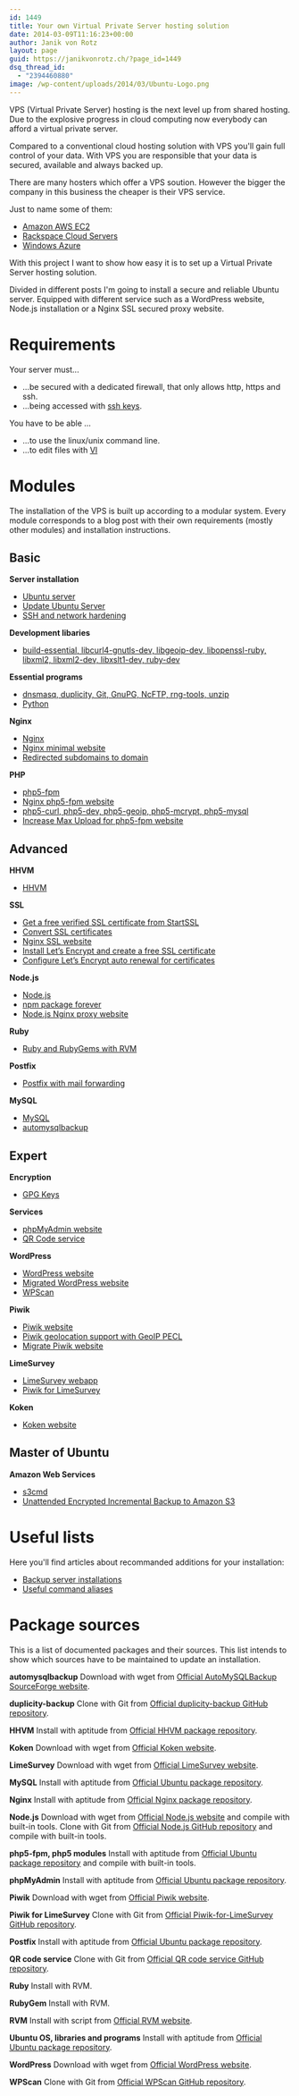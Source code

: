 ```yaml
---
id: 1449
title: Your own Virtual Private Server hosting solution
date: 2014-03-09T11:16:23+00:00
author: Janik von Rotz
layout: page
guid: https://janikvonrotz.ch/?page_id=1449
dsq_thread_id:
  - "2394460880"
image: /wp-content/uploads/2014/03/Ubuntu-Logo.png
---
```

VPS (Virtual Private Server) hosting is the next level up from shared hosting.
Due to the explosive progress in cloud computing now everybody can afford a virtual private server.

Compared to a conventional cloud hosting solution with VPS you'll gain full control of your data.
With VPS you are responsible that your data is secured, available and always backed up.

There are many hosters which offer a VPS soution. However the bigger the company in this business the cheaper is their VPS service.

Just to name some of them:

<ul>
<li><a href="https://aws.amazon.com/de/ec2/">Amazon AWS EC2</a></li>
<li><a href="https://www.rackspace.com/cloud/servers/">Rackspace Cloud Servers</a></li>
<li><a href="https://www.windowsazure.com/de-de/">Windows Azure</a></li>
</ul>

With this project I want to show how easy it is to set up a Virtual Private Server hosting solution.

Divided in different posts I'm going to install a secure and reliable Ubuntu server. Equipped with different service such as a WordPress website, Node.js installation or a Nginx SSL secured proxy website.

<h1>Requirements</h1>

Your server must...

<ul>
<li>...be secured with a dedicated firewall, that only allows http, https and ssh.</li>
<li>...being accessed with <a href="https://help.ubuntu.com/community/SSH/OpenSSH/Keys">ssh keys</a>.</li>
</ul>

You have to be able ...

<ul>
<li>...to use the linux/unix command line.</li>
<li>...to edit files with <a href="http://www.cheatography.com/ericg/cheat-sheets/vi-editor/">VI</a></li>
</ul>

<h1>Modules</h1>

The installation of the VPS is built up according to a modular system. Every module corresponds to a blog post with their own requirements (mostly other modules) and installation instructions.

## Basic

**Server installation**

* [Ubuntu server](https://janikvonrotz.ch/2014/03/13/deploy-ubuntu-server/)
* [Update Ubuntu Server](https://janikvonrotz.ch/2014/03/24/update-ubuntu-server/)
* [SSH and network hardening](https://janikvonrotz.ch/2014/03/21/ssh-and-network-hardening/)

**Development libaries**

* [build-essential, libcurl4-gnutls-dev, libgeoip-dev, libopenssl-ruby, libxml2, libxml2-dev, libxslt1-dev, ruby-dev](https://janikvonrotz.ch/2014/03/25/install-ubuntu-development-libraries/)

**Essential programs**

* [dnsmasq, duplicity, Git, GnuPG, NcFTP, rng-tools, unzip](https://janikvonrotz.ch/2014/03/25/install-ubuntu-packages/)
* [Python](https://janikvonrotz.ch/2015/10/22/install-python/)

**Nginx**

* [Nginx](https://janikvonrotz.ch/2014/03/31/install-nginx/)
* [Nginx minimal website](https://janikvonrotz.ch/2014/04/01/nginx-minimal-website/)
* [Redirected subdomains to domain](https://janikvonrotz.ch/2014/04/04/redirected-subdomains-to-domain/)

**PHP**

* [php5-fpm](https://janikvonrotz.ch/2014/03/20/install-php5-fpm/)
* [Nginx php5-fpm website](https://janikvonrotz.ch/2014/04/11/install-nginx-php5-fpm-website/)
* [php5-curl, php5-dev, php5-geoip, php5-mcrypt, php5-mysql](https://janikvonrotz.ch/2014/03/25/install-php5-modules/)
* [Increase Max Upload for php5-fpm website](https://janikvonrotz.ch/2014/04/11/increase-max-upload-for-php5-fpm-website/)

## Advanced

**HHVM**

* [HHVM](https://janikvonrotz.ch/2014/04/30/install-hhvm/)

**SSL**

* [Get a free verified SSL certificate from StartSSL](https://janikvonrotz.ch/2014/03/26/get-a-free-verified-ssl-certificate-from-startssl/)
* [Convert SSL certificates](https://janikvonrotz.ch/2014/03/27/convert-ssl-certificates/)
* [Nginx SSL website](https://janikvonrotz.ch/2014/04/03/nginx-ssl-website/)
* [Install Let’s Encrypt and create a free SSL certificate](https://janikvonrotz.ch/2015/12/04/install-lets-encrypt-and-create-a-free-ssl-certificate/)
* [Configure Let’s Encrypt auto renewal for certificates](https://janikvonrotz.ch/2016/02/14/configure-lets-encrypt-auto-renewal-for-certificates/)

**Node.js**

* [Node.js](https://janikvonrotz.ch/2014/03/27/install-node/)
* [npm package forever](https://janikvonrotz.ch/2014/03/28/install-npm-package-forever/)
* [Node.js Nginx proxy website](https://janikvonrotz.ch/2014/04/02/node-js-nginx-proxy-website/)

**Ruby**

* [Ruby and RubyGems with RVM](https://janikvonrotz.ch/2014/04/28/install-ruby-and-rubygems-with-rvm/)

**Postfix**

* [Postfix with mail forwarding](https://janikvonrotz.ch/2014/12/05/install-postfix-with-mail-forwarding/)

**MySQL**

* [MySQL](https://janikvonrotz.ch/2014/04/07/install-mysql/)
* [automysqlbackup](https://janikvonrotz.ch/2014/04/08/install-automysqlbackup/)

## Expert

**Encryption**

* [GPG Keys](https://janikvonrotz.ch/2014/04/09/create-gpg-keys/)

**Services**

* [phpMyAdmin website](https://janikvonrotz.ch/2014/04/14/install-phpmyadmin-website/)
* [QR Code service](https://janikvonrotz.ch/2014/04/17/install-qr-code-service/)

**WordPress**

* [WordPress website](https://janikvonrotz.ch/2014/04/15/install-wordpress-website/)
* [Migrated WordPress website](https://janikvonrotz.ch/2014/04/16/migrate-wordpress-website/)
* [WPScan](https://janikvonrotz.ch/2014/04/29/install-wpscan/)

**Piwik**

* [Piwik website](https://janikvonrotz.ch/2014/04/22/install-piwik-website/)
* [Piwik geolocation support with GeoIP PECL](https://janikvonrotz.ch/2014/04/23/enable-piwik-geolocation-support-with-geoip-pecl/)
* [Migrate Piwik website](https://janikvonrotz.ch/2014/04/24/migrate-piwik-website/)

**LimeSurvey**

* [LimeSurvey webapp](https://janikvonrotz.ch/2015/04/08/install-limesurvey-webapp/)
* [Piwik for LimeSurvey](https://janikvonrotz.ch/2015/04/09/enable-piwik-for-limesurvey/)

**Koken**

* [Koken website](https://janikvonrotz.ch/2015/08/31/install-koken-website/)

## Master of Ubuntu

**Amazon Web Services**

* [s3cmd](https://janikvonrotz.ch/2014/04/10/install-s3cmd/)
* [Unattended Encrypted Incremental Backup to Amazon S3](https://janikvonrotz.ch/2014/04/25/unattended-encrypted-incremental-backup-to-amazon-s3/)

# Useful lists

Here you'll find articles about recommanded additions for your installation:

* [Backup server installations](https://janikvonrotz.ch/2014/12/08/backup-server-installations/)
* [Useful command aliases](https://janikvonrotz.ch/2014/12/08/useful-command-aliases/)

# Package sources

This is a list of documented packages and their sources. This list intends to show which sources have to be maintained to update an installation.

**automysqlbackup**
Download with wget from [Official AutoMySQLBackup SourceForge website](http://sourceforge.net/projects/automysqlbackup).

**duplicity-backup**
Clone with Git from [Official duplicity-backup GitHub repository](https://github.com/zertrin/duplicity-backup).

**HHVM**
Install with aptitude from [Official HHVM package repository](http://dl.hhvm.com/ubuntu).

**Koken**
Download with wget from [Official Koken website](http://koken.me/#dlkoken).

**LimeSurvey**
Download with wget from [Official LimeSurvey website](https://www.limesurvey.org).

**MySQL**
Install with aptitude from [Official Ubuntu package repository](http://packages.ubuntu.com/).

**Nginx**
Install with aptitude from [Official Nginx package repository](http://nginx.org/packages/ubuntu/).

**Node.js**
Download with wget from [Official Node.js website](http://nodejs.org) and compile with built-in tools.
Clone with Git from [Official Node.js GitHub repository](https://github.com/joyent/node) and compile with built-in tools.

**php5-fpm, php5 modules**
Install with aptitude from [Official Ubuntu package repository](http://packages.ubuntu.com/) and compile with built-in tools.

**phpMyAdmin**
Install with aptitude from [Official Ubuntu package repository](http://packages.ubuntu.com/).

**Piwik**
Download with wget from [Official Piwik website](ttp://builds.piwik.org).

**Piwik for LimeSurvey**
Clone with Git from [Official Piwik-for-LimeSurvey GitHub repository](https://github.com/SteveCohen/Piwik-for-Limesurvey).

**Postfix**
Install with aptitude from [Official Ubuntu package repository](http://packages.ubuntu.com/).

**QR code service**
Clone with Git from [Official QR code service GitHub repository](https://github.com/janikvonrotz/QR-Generator-PHP).

**Ruby**
Install with RVM.

**RubyGem**
Install with RVM.

**RVM**
Install with script from [Official RVM website](http://rvm.io/).

**Ubuntu OS, libraries and programs**
Install with aptitude from [Official Ubuntu package repository](http://packages.ubuntu.com/).

**WordPress**
Download with wget from [Official WordPress website](http://wordpress.org).

**WPScan**
Clone with Git from [Official WPScan GitHub repository](https://github.com/wpscanteam/wpscan).